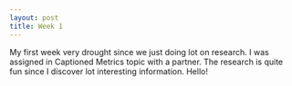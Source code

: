 ```yaml
---
layout: post
title: Week 1
---
```


My first week very drought since we just doing lot on research. I was assigned in Captioned Metrics topic with a partner. The research is quite fun since I discover lot interesting information. Hello!
